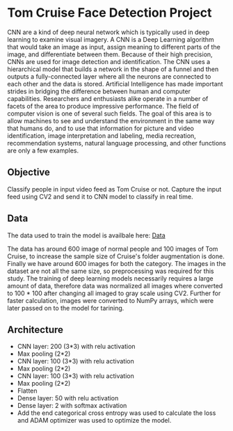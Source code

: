 # Tom Cruise Face Detection Project
CNN are a kind of deep neural network which is typically used in deep learning to examine visual imagery. A CNN is a Deep Learning  algorithm that  would take an  image as  input, assign meaning to different parts of the image, and differentiate between them. Because of their high precision, CNNs are used for image  detection and identification. The CNN  uses a hierarchical model that builds a network in the shape of a funnel and then outputs a fully-connected layer where all the neurons are connected to  each other and the data is  stored. Artificial Intelligence  has  made  important  strides  in  bridging  the difference  between  human  and  computer  capabilities. Researchers and enthusiasts alike operate in a number of facets of  the  area  to produce  impressive performance. The  field of computer vision is one of several such fields. The goal of this area is to allow machines to see and understand the environment in the same way that humans do, and to use that information for picture  and  video  identification,  image  interpretation  and labeling,  media recreation,  recommendation  systems,  natural language  processing,  and  other  functions  are  only  a  few examples.

## Objective
Classify people in input video feed as Tom Cruise or not. Capture the input feed using CV2 and send it to CNN model to classify in real time. 

## Data
The data used to train the model is availbale here: [Data](https://drive.google.com/drive/folders/12Z4T2ALcXqdQ_GbSiKxXWxe-Y2crJjDa?usp=sharing)

The data has around 600 image of normal people and 100 images of Tom Cruise, to increase the sample size of Cruise's folder augmentation is done. Finally we have around 600 images for both the category. The  images  in  the dataset  are  not  all  the  same  size,  so preprocessing was required for this study. The training of deep learning models necessarily requires a large amount of data, therefore data was normalized all images where converted to 100 * 100 after changing all imaged to gray scale using CV2. Further for faster calculation, images were converted to NumPy arrays, which were later passed on to the model for tarining. 

## Architecture 
* CNN layer: 200 (3*3) with relu activation
* Max pooling (2*2)
* CNN layer: 100 (3*3) with relu activation
* Max pooling (2*2)
* CNN layer: 100 (3*3) with relu activation
* Max pooling (2*2)
* Flatten
* Dense layer: 50 with relu activation
* Dense layer: 2 with softmax activation
* Add the end categorical cross entropy was used to calculate the loss and ADAM optimizer was used to optimize the model.

